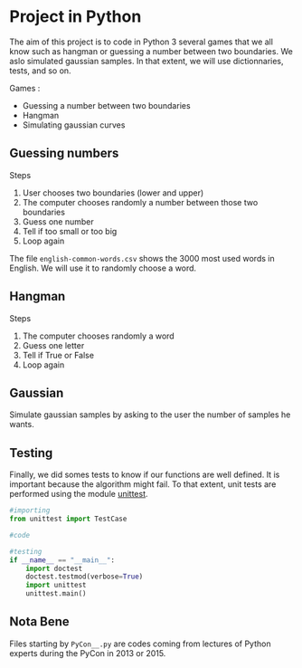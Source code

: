 # Project in Python

The aim of this project is to code in Python 3 several games that we all know such as hangman or guessing a number between two boundaries. We aslo simulated gaussian samples. In that extent, we will use dictionnaries, tests, and so on.

Games :
- Guessing a number between two boundaries
- Hangman
- Simulating gaussian curves

## Guessing numbers

Steps 
1. User chooses two boundaries (lower and upper)
2. The computer chooses randomly a number between those two boundaries
3. Guess one number
4. Tell if too small or too big
5. Loop again

The file `english-common-words.csv`  shows the 3000 most used words in English. We will use it to randomly choose a word.

## Hangman

Steps 
1. The computer chooses randomly a word
2. Guess one letter
3. Tell if True or False
4. Loop again

## Gaussian

Simulate gaussian samples by asking to the user the number of samples he wants.

## Testing

Finally, we did somes tests to know if our functions are well defined. It is important because the algorithm might fail. To that extent, unit tests are performed using the module [unittest](https://docs.python.org/3/library/unittest.html).
 
```python
#importing
from unittest import TestCase

#code

#testing
if __name__ == "__main__":
    import doctest
    doctest.testmod(verbose=True)
    import unittest
    unittest.main()
```

## Nota Bene
Files starting by `PyCon__.py` are codes coming from lectures of Python experts during the PyCon in 2013 or 2015.

